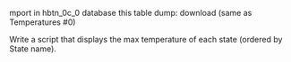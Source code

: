 mport in hbtn_0c_0 database this table dump: download (same as Temperatures #0)

Write a script that displays the max temperature of each state (ordered by State name). 
